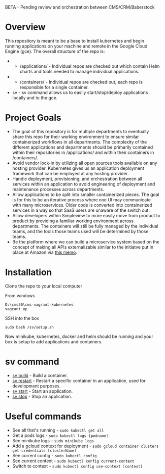 BETA - Pending review and orchestration between CMS/CRM/Baberstock

# Overview

This repository is meant to be a base to install kubernetes and begin running applications on your machine and remote in the Google Cloud Engine (gce). The overall structure of the repo is:

* - /applications/ - Individual repos are checked out which contain Helm charts and tools needed to manage individual applications.
* - /containers/ - Individual repos are checked out, each repo is responsible for a single container.
* sv - sv command allows us to easily start/stop/deploy applications locally and to the gce.

# Project Goals

* The goal of this repository is for multiple departments to eventually share this repo for their working environment to ensure similar containerized workflows in all departments. The complexity of the different applications and departments should be primarily contained within their  repositories in /applications/ and within their containers in /containers/.
* Avoid vendor lock-in by utilizing all open sources tools available on any hosting provider. Kubernetes gives us an application deployment framework that can be employed at any hosting provider.
* Handle deployment, provisioning, and orchestration between all services within an application to avoid engineering of deployment and maintenance processes across departments.
* Allow applications to be split into smaller containerized pieces. The goal is for this to be an iterative process where one UI may communicate with many microservices. Older code is converted into containerized services in a way so that SaaS users are unaware of the switch out.
* Allow developers within Simpleview to more easily move from product to product by providing a familiar working environment across departments. The containers will still be fully managed by the individual teams, and the tools those teams used will be determined by those teams.
* Be the platform where we can build a microservice system based on the concept of making all APIs externalizable similar to the initiatve put in place at Amazon via [this memo](https://apievangelist.com/2012/01/12/the-secret-to-amazons-success-internal-apis/).

# Installation

Clone the repo to your local computer

From windows

```
D:\cms30\cms-vagrant-kubernetes
vagrant up
```

SSH into the box

```
sudo bash /sv/setup.sh
```

Now minikube, kubernetes, docker and helm should be running and your box is setup to add applications and containers.

# sv command

* [sv build](docs/sv_build.md) - Build a container.
* [sv restart](docs/sv_restart.md) - Restart a specific container in an application, used for development purposes.
* [sv start](docs/sv_start.md) - Start an application.
* [sv stop](docs/sv_stop.md) - Stop an application.

# Useful commands

* See all that's running - `sudo kubectl get all`
* Get a pods logs - `sudo kubectl logs [podname]`
* See minikube logs - `sudo minikube logs`
* Add a gcloud context for deployment - `sudo gcloud container clusters get-credentials [clusterName]`
* See current config - `sudo kubectl config`
* See current context - `sudo kubectl config current-context`
* Switch to context - `sudo kubectl config use-context [context]`